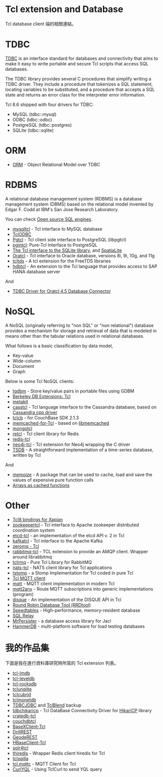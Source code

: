 Tcl extension and Database
=====

Tcl database client 端的相關連結。


TDBC
=====

[TDBC](http://tdbc.tcl.tk/index.cgi/index) is an interface standard
for databases and connectivity that aims to make it easy to write portable
and secure Tcl scripts that access SQL databases.

The TDBC library provides several C procedures that simplify writing a TDBC
driver. They include a procedure that tokenizes a SQL statement, locating
variables to be substituted, and a procedure that accepts a SQL state and
returns an error class for the interpreter error information.

Tcl 8.6 shipped with four drivers for TDBC:
* MySQL (tdbc::mysql)
* ODBC (tdbc::odbc)
* PostgreSQL (tdbc::postgres)
* SQLite (tdbc::sqlite)

ORM
=====

* [ORM](https://wiki.tcl.tk/26254) - Object Relational Model over TDBC


RDBMS
=====

A relational database management system (RDBMS) is a database management 
system (DBMS) based on the relational model invented by Edgar F. Codd at 
IBM's San Jose Research Laboratory.

You can check [Open source SQL engines](http://www.martinbroadhurst.com/sql-engines.html).

* [mysqltcl](http://www.xdobry.de/mysqltcl/) - Tcl interface to MySQL database
* [TclODBC](https://sourceforge.net/projects/tclodbc/)
* [Pgtcl](http://flightaware.github.io/Pgtcl/) - Tcl client side interface to PostgreSQL (libpgtcl)
* [pgintcl](https://sourceforge.net/projects/pgintcl/): Pure-Tcl Interface to PostgreSQL
* [The Tcl interface to the SQLite library](http://www.sqlite.org/tclsqlite.html), and 
[SpatiaLite](https://wiki.tcl.tk/23457)
* [Oratcl](http://oratcl.sourceforge.net/) - Tcl interface to Oracle database, versions 8i, 9i, 10g, and 11g
* [tcltds](https://github.com/cloudsidekick/tcltds) - A tcl extension for the FreeTDS libraries
* [hdbtcl](https://github.com/quietboil/hdbtcl) - An extension to the Tcl language that 
provides access to SAP HANA database server 

And

* [TDBC Driver for Oratcl 4.5 Database Connector](https://tcl.sowaswie.de/repos/fossil/tdbc_oratcl/index)


NoSQL
=====

A NoSQL (originally referring to "non SQL" or "non relational") database 
provides a mechanism for storage and retrieval of data that is modeled in 
means other than the tabular relations used in relational databases.

What follows is a basic classification by data model,
* Key-value
* Wide-column
* Document
* Graph

Below is some Tcl NoSQL clients:

* [tgdbm](http://www.vogel-nest.de/tgdbmqgdbm-library-for-tcl-version-0-5/) - Store key/value pairs
in portable files using GDBM
* [Berkeley DB Extensions: Tcl](https://docs.oracle.com/cd/E17276_01/html/programmer_reference/tcl.html)
* [metakit](https://git.jeelabs.org/jcw/metakit)
* [casstcl](https://github.com/flightaware/casstcl) - Tcl language interface to the Cassandra database,
based on [Cassandra cpp driver](https://github.com/datastax/cpp-driver)
* [tclcb](https://sourceforge.net/projects/tclfltk/files/Linux/Couchbase/) - for CouchBase SDK 2.1.3
* [memcached-for-Tcl](https://github.com/bovine/memcached-for-Tcl) - based on
[libmemcached](http://libmemcached.org/libMemcached.html)
* [mongotcl](https://github.com/flightaware/mongotcl)
* [retcl](https://github.com/gahr/retcl) - Tcl client library for Redis
* [redis-tcl](https://github.com/bradvoth/redis-tcl)
* [neo4j-tcl](https://icube-forge.unistra.fr/akress/neo4j-tcl/) - Tcl extension for Neo4j wrapping the C driver
* [TSDB](https://wiki.tcl.tk/41240) - A straightforward implementation of a time-series database, written by Tcl

And

* [memoize](https://wiki.tcl.tk/10981) - A package that can be used to cache, 
load and save the values of expensive pure function calls
* [Arrays as cached functions](https://wiki.tcl.tk/4495)


Other
=====

* [Tcl8 bindings for Xapian](https://xapian.org/docs/bindings/tcl8/)
* [zookeepertcl](https://github.com/flightaware/zookeepertcl) - Tcl interface to Apache zookeeper 
distributed coordination system
* [etcd-tcl](https://github.com/efrecon/etcd-tcl) - an implementation of the etcd API v. 2 in Tcl
* [kafkatcl](https://github.com/flightaware/kafkatcl) - Tcl interface to the Apache Kafka
* [zeromq - Tcl](http://zeromq.org/bindings:tcl)
* [rabbitmq-tcl](https://github.com/dereckson/rabbitmq-tcl) - TCL extension to provide an AMQP client. Wrapper around librabbitmq
* [tclrmq](https://github.com/flightaware/tclrmq) - Pure Tcl Library for RabbitMQ
* [nats-tcl](https://github.com/Kazmirchuk/nats-tcl) - NATS client library for Tcl applications
* [tstomp](https://github.com/siemens/tstomp) - a Stomp Implementation for Tcl coded in pure Tcl
* [Tcl MQTT client](https://chiselapp.com/user/schelte/repository/mqtt/home)
* [mqtt](https://github.com/efrecon/mqtt) - MQTT client implementation in modern Tcl
* [mqtt2any](https://github.com/efrecon/mqtt2any) - Route MQTT subscriptions into generic implementations (program)
* [disque](https://github.com/efrecon/disque) - An implementation of the DISQUE API in Tcl
* [Round Robin Database Tool (RRDtool)](http://oss.oetiker.ch/rrdtool/)
* [Speedtables](http://flightaware.github.io/speedtables/) - High-performance, memory-resident database
* [SQL Relay](http://wiki.tcl.tk/9242)
* [MrPersister](http://wiki.tcl.tk/21669) - a database access library for Jacl
* [HammerDB](http://www.hammerdb.com/) - multi-platform software for load testing databases


我的作品集
=====

下面是我在進行資料庫研究時所寫的 Tcl extension 列表。

* [tcl-lmdb](https://github.com/ray2501/tcl-lmdb)
* [tcl-leveldb](https://github.com/ray2501/tcl-leveldb)
* [tcl-rocksdb](https://github.com/ray2501/tcl-rocksdb)
* [tclunqlite](https://github.com/ray2501/tclunqlite)
* [tclcubrid](https://github.com/ray2501/tclcubrid)
* [tclmonetdb](https://github.com/ray2501/tclmonetdb)
* [TDBCJDBC](https://github.com/ray2501/TDBCJDBC) and [TclBlend](https://github.com/ray2501/tclBlend) backup
* [tdbchikaricp](https://github.com/ray2501/tdbchikaricp) - Tcl DataBase Connectivity Driver for
[HikariCP](http://brettwooldridge.github.io/HikariCP/) library
* [cratedb-tcl](https://github.com/ray2501/cratedb-tcl)
* [couchdbtcl](https://github.com/ray2501/couchdbtcl)
* [BaseXClient-Tcl](https://github.com/ray2501/BaseXClient-Tcl)
* [DrillREST](https://github.com/ray2501/DrillREST)
* [GeodeREST](https://github.com/ray2501/GeodeREST)
* [HBaseClient-Tcl](https://github.com/ray2501/HBaseClient-Tcl)
* [solr4tcl](https://github.com/ray2501/solr4tcl)
* [thiredis](https://github.com/ray2501/thiredis) - Wrapper Redis client hiredis for Tcl
* [tclxqilla](https://github.com/ray2501/tclxqilla)
* [tcl.mqttc](https://github.com/ray2501/tcl.mqttc) - MQTT Client for Tcl
* [CurlYQL](https://github.com/ray2501/CurlYQL) - Using TclCurl to send YQL query


